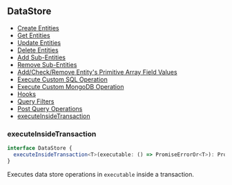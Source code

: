 ## DataStore

- [Create Entities](CREATE_ENTITIES.MD)
- [Get Entities](GET_ENTITIES.MD)
- [Update Entities](UPDATE_ENTITIES.MD)
- [Delete Entities](DELETE_ENTITIES.MD)
- [Add Sub-Entities](ADD_SUBENTITIES.MD)
- [Remove Sub-Entities](REMOVE_SUBENTITIES.MD)
- [Add/Check/Remove Entity's Primitive Array Field Values](ENTITY_ARRAYS.MD)
- [Execute Custom SQL Operation](EXECUTE_CUSTOM_SQL.MD)
- [Execute Custom MongoDB Operation](EXECUTE_CUSTOM_MONGODB.MD)
- [Hooks](HOOKS.MD)
- [Query Filters](QUERY_FILTERS.MD)
- [Post Query Operations](POST_QUERY_OPERATIONS.MD)
- [executeInsideTransaction](#executeinsidetransaction)

### <a name="executeinsidetransaction"></a> executeInsideTransaction

```ts
interface DataStore {
  executeInsideTransaction<T>(executable: () => PromiseErrorOr<T>): PromiseErrorOr<T>
}
```
Executes data store operations in `executable` inside a transaction.
